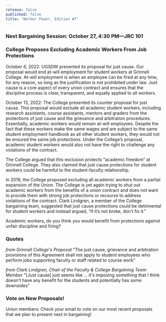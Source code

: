 ```yaml
---
release: false
published: false
title: 'Worker Power, Edition #7'
---
```

### Next Bargaining Session: October 27, 4:30 PM—JRC 101

### College Proposes Excluding Academic Workers From Job Protections

October 6, 2022: UGSDW presented its proposal for just cause. Our proposal would end at-will employment for student workers at Grinnell College. At-will employment is when an employee can be fired at any time, for any reason, so long as the justification is not prohibited under law. Just cause is a core aspect of every union contract and ensures that the discipline process is clear, transparent, and equally applied to all workers. 

October 13, 2022: The College presented its counter proposal for just cause. This proposal would exclude all academic student workers, including research assistants, course assistants, mentors and graders from the protections of just cause and the grievance and arbitration procedures. Essentially, academic workers would remain at-will employees. Despite the fact that these workers make the same wages and are subject to the same student employment handbook as all other student workers, they would not be ensured the same job protections. Under the College’s proposal, academic student workers would also not have the right to challenge any violations of the contract. 

The College argued that this exclusion protects “academic freedom” at Grinnell College. They also claimed that just cause protections for student workers could be harmful to the student-faculty relationship. 

In 2019, the College proposed excluding all academic workers from a partial expansion of the Union. The College is yet again trying to shut out academic workers from the benefits of a union contract and does not want to provide them with strong job protections or recourse to address violations of the contract. Clark Lindgren, a member of the College bargaining team, suggested that just cause protections could be detrimental for student workers and instead argued, “if it’s not broke, don’t fix it.” 

Academic workers, do you think you would benefit from protections against unfair discipline and firing?

### Quotes
_from Grinnell College's Proposal_
"The just cause, grievance and arbitration provisions of this Agreement shall not apply to student employees who perform jobs supporting faculty or staff related to course work" 

_from Clark Lindgren, Chair of the Faculty & College Bargaining Team Member_
"\[Just cause\] just seems like … it's imposing something that I think doesn't have any benefit for the students and potentially has some downsides"
 


### Vote on New Proposals!
Union members: Check your email to vote on our most recent proposals that we plan to present next in bargaining! 

### 

